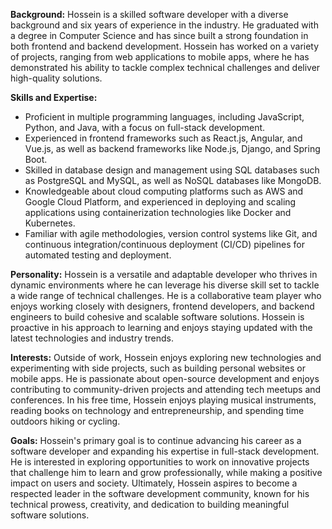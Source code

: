 **Background:** Hossein is a skilled software developer with a diverse background and six years of experience in the industry. He graduated with a degree in Computer Science and has since built a strong foundation in both frontend and backend development. Hossein has worked on a variety of projects, ranging from web applications to mobile apps, where he has demonstrated his ability to tackle complex technical challenges and deliver high-quality solutions.

**Skills and Expertise:**

- Proficient in multiple programming languages, including JavaScript, Python, and Java, with a focus on full-stack development.
- Experienced in frontend frameworks such as React.js, Angular, and Vue.js, as well as backend frameworks like Node.js, Django, and Spring Boot.
- Skilled in database design and management using SQL databases such as PostgreSQL and MySQL, as well as NoSQL databases like MongoDB.
- Knowledgeable about cloud computing platforms such as AWS and Google Cloud Platform, and experienced in deploying and scaling applications using containerization technologies like Docker and Kubernetes.
- Familiar with agile methodologies, version control systems like Git, and continuous integration/continuous deployment (CI/CD) pipelines for automated testing and deployment.

**Personality:** Hossein is a versatile and adaptable developer who thrives in dynamic environments where he can leverage his diverse skill set to tackle a wide range of technical challenges. He is a collaborative team player who enjoys working closely with designers, frontend developers, and backend engineers to build cohesive and scalable software solutions. Hossein is proactive in his approach to learning and enjoys staying updated with the latest technologies and industry trends.

**Interests:** Outside of work, Hossein enjoys exploring new technologies and experimenting with side projects, such as building personal websites or mobile apps. He is passionate about open-source development and enjoys contributing to community-driven projects and attending tech meetups and conferences. In his free time, Hossein enjoys playing musical instruments, reading books on technology and entrepreneurship, and spending time outdoors hiking or cycling.

**Goals:** Hossein's primary goal is to continue advancing his career as a software developer and expanding his expertise in full-stack development. He is interested in exploring opportunities to work on innovative projects that challenge him to learn and grow professionally, while making a positive impact on users and society. Ultimately, Hossein aspires to become a respected leader in the software development community, known for his technical prowess, creativity, and dedication to building meaningful software solutions.